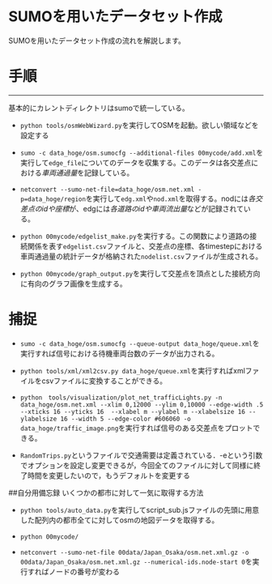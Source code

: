 SUMOを用いたデータセット作成
=============

SUMOを用いたデータセット作成の流れを解説します。

# 手順
---
基本的にカレントディレクトリはsumoで統一している。
- `python tools/osmWebWizard.py`を実行してOSMを起動。欲しい領域などを設定する

- `sumo -c data_hoge/osm.sumocfg --additional-files 00mycode/add.xml`を実行して`edge_file`についてのデータを収集する。このデータは各交差点における*車両通過量*を記録している。

- `netconvert --sumo-net-file=data_hoge/osm.net.xml -p=data_hoge/region`を実行して`edg.xml`や`nod.xml`を取得する。nodには*各交差点のidや座標*が、edgには*各道路のidや車両流出量*などが記録されている。

- `python 00mycode/edgelist_make.py`を実行する。この関数により道路の接続関係を表す`edgelist.csv`ファイルと、交差点の座標、各timestepにおける車両通過量の統計データが格納された`nodelist.csv`ファイルが生成される。

- `python 00mycode/graph_output.py`を実行して交差点を頂点とした接続方向に有向のグラフ画像を生成する。

# 捕捉

- `sumo -c data_hoge/osm.sumocfg --queue-output data_hoge/queue.xml`を実行すれば信号における待機車両台数のデータが出力される。

- `python tools/xml/xml2csv.py data_hoge/queue.xml`を実行すればxmlファイルをcsvファイルに変換することができる。

- `python　tools/visualization/plot_net_trafficLights.py -n data_hoge/osm.net.xml --xlim 0,12000 --ylim 0,10000 --edge-width .5 --xticks 16 --yticks 16 
--xlabel m --ylabel m --xlabelsize 16 --ylabelsize 16 --width 5 --edge-color #606060 -o data_hoge/traffic_image.png`を実行すれば信号のある交差点をプロットできる。

- `RandomTrips.py`というファイルで交通需要は定義されている．-eという引数でオプションを設定し変更できるが，今回全てのファイルに対して同様に終了時間を変更したいので，もうデフォルトを変更する

##自分用備忘録
いくつかの都市に対して一気に取得する方法
- `python tools/auto_data.py`を実行してscript_sub.jsファイルの先頭に用意した配列内の都市全てに対してosmの地図データを取得する。
- `python 00mycode/`

- `netconvert --sumo-net-file 00data/Japan_Osaka/osm.net.xml.gz -o 00data/Japan_Osaka/osm.net.xml.gz --numerical-ids.node-start 0`を実行すればノードの番号が変わる
